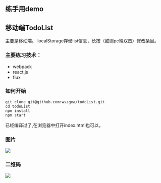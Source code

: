 ## 练手用demo

## 移动端TodoList

主要是移动端。
localStorage存储list信息，长按（或则pc端双击）修改条目。

### 主要练习技术：
* webpack
* react.js
* flux

### 如何开始

```sheel
git clone git@github.com:wszgxa/todoList.git
cd todoList
npm install
npm start
```
已经编译过了,在浏览器中打开index.html也可以。
### 图片
![](http://7fvhwe.com1.z0.glb.clouddn.com/%E5%B1%8F%E5%B9%95%E5%BF%AB%E7%85%A7%202016-03-13%20%E4%B8%8B%E5%8D%8810.06.59.png)
### 二维码

![](http://7fvhwe.com1.z0.glb.clouddn.com/%E4%B8%8B%E8%BD%BD.png)

